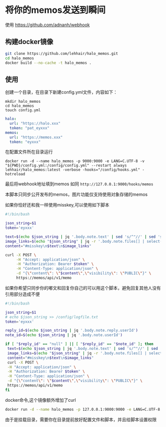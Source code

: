 # 将你的memos发送到瞬间
使用 https://github.com/adnanh/webhook
## 构建docker镜像
```bash
git clone https://github.com/lehhair/halo_memos.git
cd halo_memos
docker build --no-cache -t halo_memos .
```
## 使用

创建一个目录，在目录下新建config.yml文件，内容如下：

```shell
mkdir halo_memos
cd halo_memos
touch config.yml
```

```yaml
halo:
  url: "https://halo.xxx"
  token: "pat_eyxxx"
memos:
  url: "https://memos.xxx"
  token: "eyxxx"
```

在配置文件所在目录运行

```shell
docker run -d --name halo_memos -p 9000:9000 -e LANG=C.UTF-8 -v "${PWD}/config.yml:/config/config.yml" --restart always lehhair/halo_memos:latest -verbose -hooks="/config/hooks.yml" -hotreload
```
最后将webhook地址填到memos
如同
`http://127.0.0.1:9000/hooks/memos`

本脚本只同步公开发布的memos，图片功能仅支持使用对象存储的memos

如果你恰好还和我一样使用misskey,可以使用如下脚本
```bash
#!/bin/bash

json_string=$1
token='eyxxx'

text=$(echo $json_string | jq '.body.note.text' | sed 's/^"//' | sed 's/"$//')
image_links=$(echo "$json_string" | jq -r '.body.note.files[] | select(.type | startswith("image")) | "![image](\(.url))"' | tr -d '\n')
content="#misskey\n$text\n$image_links"

curl -X POST \
     -H "Accept: application/json" \
     -H "Authorization: Bearer $token" \
     -H "Content-Type: application/json" \
     -d "{\"content\": \"$content\",\"visibility\": \"PUBLIC\"}" \
     https://memos/api/v1/memo
```
如果你希望只同步你的嘟文和回复你自己的可以用这个脚本，避免回复其他人没有引用部分造成不便
```bash
#!/bin/bash

json_string=$1
# echo $json_string >> /config/logfile.txt
token='eyxxx'

reply_id=$(echo $json_string | jq '.body.note.reply.userId')
note_id=$(echo $json_string | jq '.body.note.userId')

if [ "$reply_id" == "null" ] || [ "$reply_id" == "$note_id" ]; then
 text=$(echo $json_string | jq '.body.note.text' | sed 's/^"//' | sed 's/"$//')
 image_links=$(echo "$json_string" | jq -r '.body.note.files[] | select(.type | startswith("image")) | "![image](\(.url))"' | tr -d '\n')
 content="#misskey\n$text\n$image_links"
 curl -X POST \
 -H "Accept: application/json" \
 -H "Authorization: Bearer $token" \
 -H "Content-Type: application/json" \
 -d "{\"content\": \"$content\",\"visibility\": \"PUBLIC\"}" \
 https://memos/api/v1/memo
fi
```
docker命令,这个镜像额外增加了curl
```bash
docker run -d --name halo_memos -p 127.0.0.1:9000:9000 -e LANG=C.UTF-8 -v "${PWD}:/config" --restart always lehhair/halo_memos:curl -verbose -hooks="/config/hooks.yml" -hotreload
```
由于是挂载目录，需要你在目录提前放好配置文件和脚本，并且给脚本设置权限
